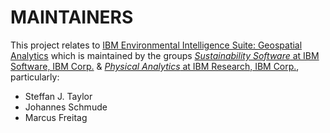 # MAINTAINERS

This project relates to [IBM Environmental Intelligence Suite: Geospatial Analytics](https://www.ibm.com/products/environmental-intelligence-suite) which is maintained
by the groups [*Sustainability Software* at IBM Software, IBM Corp.](https://www.ibm.com/sustainability) & [*Physical Analytics* at IBM Research, IBM Corp.](https://researcher.watson.ibm.com/researcher/view_group.php?id=6566),
particularly:
- Steffan J. Taylor
- Johannes Schmude
- Marcus Freitag
